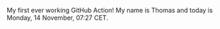 My first ever working GitHub Action!
My name is Thomas and today is Monday, 14 November, 07:27 CET. 
